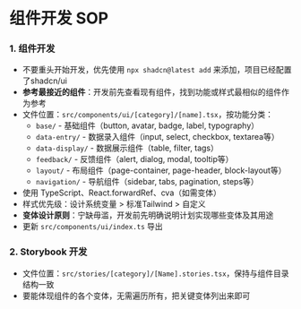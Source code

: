 # 组件开发 SOP

### 1. 组件开发
- 不要重头开始开发，优先使用 `npx shadcn@latest add` 来添加，项目已经配置了shadcn/ui
- **参考最接近的组件**：开发前先查看现有组件，找到功能或样式最相似的组件作为参考
- 文件位置：`src/components/ui/[category]/[name].tsx`，按功能分类：
  - `base/` - 基础组件（button, avatar, badge, label, typography）
  - `data-entry/` - 数据录入组件（input, select, checkbox, textarea等）
  - `data-display/` - 数据展示组件（table, filter, tags）
  - `feedback/` - 反馈组件（alert, dialog, modal, tooltip等）
  - `layout/` - 布局组件（page-container, page-header, block-layout等）
  - `navigation/` - 导航组件（sidebar, tabs, pagination, steps等）
- 使用 TypeScript、React.forwardRef、cva（如需变体）
- 样式优先级：设计系统变量 > 标准Tailwind > 自定义
- **变体设计原则**：宁缺毋滥，开发前先明确说明计划实现哪些变体及其用途
- 更新 `src/components/ui/index.ts` 导出

### 2. Storybook 开发
- 文件位置：`src/stories/[category]/[Name].stories.tsx`，保持与组件目录结构一致
- 要能体现组件的各个变体，无需遍历所有，把关键变体列出来即可